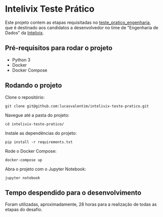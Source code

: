 ﻿# Intelivix Teste Prático

Este projeto contem as etapas requisitadas no [teste_pratico_engenharia](https://github.com/intelivix/teste_pratico_engenharia), que é destinado aos candidatos a desenvolvedor no time de "Engenharia de Dados" da [Intelivix](https://github.com/intelivix).

## Pré-requisitos para rodar o projeto

* Python 3
* Docker 
* Docker Compose

## Rodando o projeto

Clone o repositório:

```
git clone git@github.com:lucasvalentim/intelivix-teste-pratico.git
```

Navegue até a pasta do projeto:

```
cd intelivix-teste-pratico/
```

Instale as dependências do projeto:

```
pip install -r requirements.txt
```

Rode o Docker Compose:

```
docker-compose up
```

Abra o projeto com o Jupyter Notebook:

```
jupyter notebook
```

## Tempo despendido para o desenvolvimento

Foram utilizadas, aproximadamente, 28 horas para a realização de todas as etapas do desafio.
